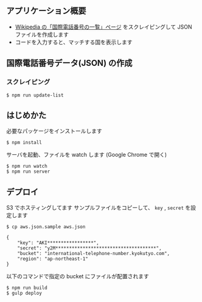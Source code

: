 ## アプリケーション概要

* [Wikipedia の「国際電話番号の一覧」ページ](http://ja.wikipedia.org/wiki/%E5%9B%BD%E9%9A%9B%E9%9B%BB%E8%A9%B1%E7%95%AA%E5%8F%B7%E3%81%AE%E4%B8%80%E8%A6%A7) をスクレイピングして JSON ファイルを作成します
* コードを入力すると、マッチする国を表示します

## 国際電話番号データ(JSON) の作成

### スクレイピング

```
$ npm run update-list
```

## はじめかた

必要なパッケージをインストールします

```
$ npm install
```

サーバを起動、ファイルを watch します (Google Chrome で開く)

```
$ npm run watch
$ npm run server
```

## デプロイ

S3 でホスティングしてます
サンプルファイルをコピーして、 `key` , `secret` を設定します

```
$ cp aws.json.sample aws.json
```

```
{
    "key": "AKI*****************",
    "secret": "y2M*************************************",
    "bucket": "international-telephone-number.kyokutyo.com",
    "region": "ap-northeast-1"
}
```

以下のコマンドで指定の bucket にファイルが配置されます

```
$ npm run build
$ gulp deploy
```

